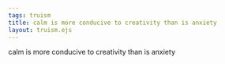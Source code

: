 ```yaml
---
tags: truism
title: calm is more conducive to creativity than is anxiety
layout: truism.ejs
---
```


calm is more conducive to creativity than is anxiety